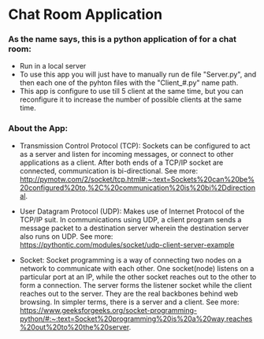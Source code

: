 # Chat Room Application

### As the name says, this is a python application of for a chat room:

* Run in a local server 
* To use this app you will just have to manually run de file "Server.py", and then each one of the pyhton files with the "Client_#.py" name path.
* This app is configure to use till 5 client at the same time, but you can reconfigure it to increase the number of possible clients at the same time.

### About the App:
- Transmission Control Protocol (TCP):
Sockets can be configured to act as a server and listen for incoming messages, or connect to other applications as a client. 
After both ends of a TCP/IP socket are connected, communication is bi-directional.
See more: http://pymotw.com/2/socket/tcp.html#:~:text=Sockets%20can%20be%20configured%20to,%2C%20communication%20is%20bi%2Ddirectional.

- User Datagram Protocol (UDP):
Makes use of Internet Protocol of the TCP/IP suit. 
In communications using UDP, a client program sends a message packet to a destination server wherein the destination server also runs on UDP.
See more: https://pythontic.com/modules/socket/udp-client-server-example

- Socket:
Socket programming is a way of connecting two nodes on a network to communicate with each other. 
One socket(node) listens on a particular port at an IP, while the other socket reaches out to the other to form a connection. 
The server forms the listener socket while the client reaches out to the server. 
They are the real backbones behind web browsing. In simpler terms, there is a server and a client. 
See more: https://www.geeksforgeeks.org/socket-programming-python/#:~:text=Socket%20programming%20is%20a%20way,reaches%20out%20to%20the%20server.
